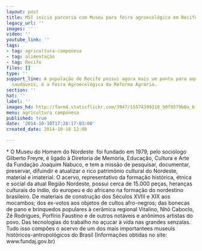 ```yaml
---
layout: post
title: MST inicia parceria com Museu para feira agroecológica em Recife
legacy_url: ''
images: ''
video: ''
youtube_link: ''
tags:
- tag: agricultura-camponesa
- tag: alimentação
- tag: Recife
files: []
type: ''
support_line: A população de Recife possui agora mais um ponto para aquisição de produtos
  saudáveis, é a Feira Agroecológica da Reforma Agrária.
section: ''
hat: ''
label: ''
images_hd: http://farm4.staticflickr.com/3947/15574399310_90f9579b8a_b.jpg
menu: agricultura camponesa
published: true
date: '2014-10-10T17:28:17-03:00'
created_date: 2014-10-10 12:00

---
```

<p>* O Museu do Homem do Nordeste &nbsp;foi fundado em 1979, pelo soci&oacute;logo Gilberto Freyre, &eacute; ligado &agrave; Diretoria de Mem&oacute;ria, Educa&ccedil;&atilde;o, Cultura e Arte da Funda&ccedil;&atilde;o Joaquim Nabuco, e tem a miss&atilde;o de pesquisar, documentar, preservar, difuindir e atualizar o rico patrim&ocirc;nio cultural do Nordeste, material e imaterial. O acervo, representativo da forma&ccedil;&atilde;o hist&oacute;rica, &eacute;tnica e social da atual Regi&atilde;o Nordeste, possui cerca de 15.000 pe&ccedil;as, heran&ccedil;as culturais do &iacute;ndio, do europeu e do africano na forma&ccedil;&atilde;o do nordestino brasileiro. De materiais de constru&ccedil;&atilde;o dos S&eacute;culos XVIII e XIX aos mocambos; dos ex-votos aos objetos de cultos afro-negros; das bonecas de pano e brinquedos populares &agrave; cer&acirc;mica regional Vitalino, Nh&ocirc; Caboclo, Z&eacute; Rodrigues, Porf&iacute;rio Faustino e de outros not&aacute;veis e an&ocirc;nimos artistas do povo. Das tecnologias do trabalho no a&ccedil;ucar &agrave; vida nas grandes senzalas. Tudo isso comp&otilde;es o acervo de um dos mais importantees museuis hist&oacute;ricos-antropol&oacute;gicos do Brasil (Informa&ccedil;&otilde;es obtidas no site: www.fundaj.gov.br)&nbsp;</p>
